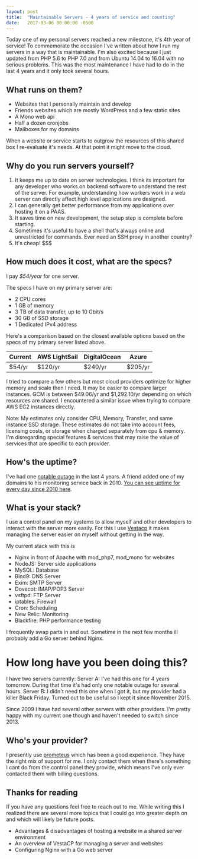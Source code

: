 ```yaml
---
layout: post
title:  "Maintainable Servers - 4 years of service and counting"
date:   2017-03-06 00:00:00 -0500
---
```


Today one of my personal servers reached a new milestone, it's 4th year of service! To commemorate the occasion I've written about how I run my servers in a way that is maintainable. <!--more--> I'm also excited because I just updated from PHP 5.6 to PHP 7.0 and from Ubuntu 14.04 to 16.04 with no serious problems. This was the most maintenance I have had to do in the last 4 years and it only took several hours.

## What runs on them?
- Websites that I personally maintain and develop
- Friends websites which are mostly WordPress and a few static sites
- A Mono web api
- Half a dozen cronjobs
- Mailboxes for my domains

When a website or service starts to outgrow the resources of this shared box I re-evaluate it's needs. At that point it might move to the cloud.

## Why do you run servers yourself?
1. It keeps me up to date on server technologies. I think its important for any developer who works on backend software to understand the rest of the server. For example, understanding how workers work in a web server can directly affect high level applications are designed.
2. I can generally get better performance from my applications over hosting it on a PAAS.
3. It saves time on new development, the setup step is complete before starting.
4. Sometimes it's useful to have a shell that's always online and unrestricted for commands. Ever need an SSH proxy in another country?
5. It's cheap! $$$

## How much does it cost, what are the specs?
I pay *$54/year* for one server.

The specs I have on my primary server are:
- 2 CPU cores
- 1 GB of memory
- 3 TB of data transfer, up to 10 Gbit/s
- 30 GB of SSD storage
- 1 Dedicated IPv4 address

Here's a comparison based on the closest available options based on the specs of my primary server listed above.

| Current | AWS LightSail | DigitalOcean | Azure   |
|----------|---------------|--------------|---------|
| $54/yr   | $120/yr       | $240/yr      | $205/yr |

I tried to compare a few others but most cloud providers optimize for higher memory and scale then I need. It may be easier to compare larger instances. GCM is between $49.06/yr and $1,292.10/yr depending on which resources are shared. I encountered a similar issue when trying to compare AWS EC2 instances directly.

Note: My estimates only consider CPU, Memory, Transfer, and same instance SSD storage. These estimates do not take into account fees, licensing costs, or storage when charged separately from cpu & memory. I'm disregarding special features & services that may raise the value of services that are specific to each provider.

## How's the uptime?
I've had one [notable outage](https://partyvan.eu/transparency/emails/2015-02-17-prometeus-outage.txt) in the last 4 years. A friend added one of my domains to his monitoring service back in 2010. [You can see uptime for every day since 2010 here](http://chemicalservers.grd.net.pl/monitor/archive/?2016-10-01).

## What is your stack?
I use a control panel on my systems to allow myself and other developers to interact with the server more easily. For this I use [Vestacp](https://vestacp.com/) it makes managing the server easier on myself without getting in the way.

My current stack with this is
- Nginx in front of Apache with mod_php7, mod_mono for websites
- NodeJS: Server side applications
- MySQL: Database
- Bind9: DNS Server
- Exim: SMTP Server
- Dovecot: IMAP/POP3 Server
- vsftpd: FTP Server
- iptables: Firewall
- Cron: Scheduling
- New Relic: Monitoring
- Blackfire: PHP performance testing

I frequently swap parts in and out. Sometime in the next few months ill probably add a Go server behind Nginx.

# How long have you been doing this?
I have two servers currently:
Server A: I've had this one for 4 years tomorrow. During that time it's had only one notable outage for several hours.
Server B: I didn't need this one when I got it, but my provider had a killer Black Friday. Turned out to be useful so I kept it since November 2015.

Since 2009 I have had several other servers with other providers. I'm pretty happy with my current one though and haven't needed to switch since 2013.

## Who's your provider?
I presently use [prometeus](https://www.prometeus.net/) which has been a good experience. They have the right mix of support for me. I only contact them when there's something I cant do from the control panel they provide, which means I've only ever contacted them with billing questions.

## Thanks for reading
If you have any questions feel free to reach out to me. While writing this I realized there are several more topics that I could go into greater depth on and which will likely be future posts.
- Advantages & disadvantages of hosting a website in a shared server environment
- An overview of VestaCP for managing a server and websites
- Configuring Nginx with a Go web server
